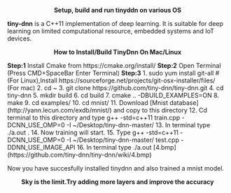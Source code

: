 <p align="center"><b>Setup, build and run tinyddn on various OS</b><p align="center">

<b>tiny-dnn</b> is a C++11 implementation of deep learning. It is suitable for deep learning on limited computational resource, embedded systems and IoT devices.


<p align="center"><b>How to Install/Build TinyDnn On Mac/Linux</b></p>
<b>Step:1</b> Install Cmake from https://cmake.org/install/  
<b>Step:2</b> Open Terminal (Press CMD+SpaceBar Enter Terminal)    
<b>Step:3</b>
1. sudo yum install git-all #(For Linux),Install https://sourceforge.net/projects/git-osx-installer/files/ (For mac)
2. cd ~    
3. git clone https://github.com/tiny-dnn/tiny-dnn.git
4. cd tiny-dnn
5. mkdir build
6. cd build
7. cmake .. -DBUILD_EXAMPLES=ON 
8. make
9. cd examples/
10. cd mnist/
11. Download [Mnist database](http://yann.lecun.com/exdb/mnist/) and copy to this directory  
12. Cd terminal to this directory and type g++ -std=c++11 train.cpp -DCNN_USE_OMP=0 -I ~/Desktop/tiny-dnn-master/  
13. In terminal type ./a.out .  
14. Now training will start.
15. Type g++ -std=c++11 -DCNN_USE_OMP=0 -I ~/Desktop/tiny-dnn-master/ test.cpp -DDNN_USE_IMAGE_API  
16. In terminal type ./a.out [4.bmp] (https://github.com/tiny-dnn/tiny-dnn/wiki/4.bmp)
 
Now you have succesfully installed tinydnn and also trained a mnist model.
<p align="center"><b>Sky is the limit.Try adding more layers and improve the accuracy</b><p align="center">




